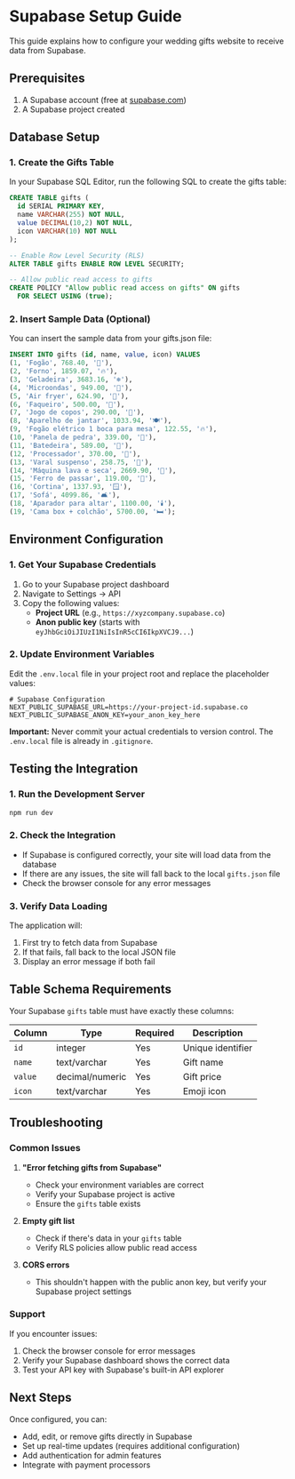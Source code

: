 # Supabase Setup Guide

This guide explains how to configure your wedding gifts website to receive data from Supabase.

## Prerequisites

1. A Supabase account (free at [supabase.com](https://supabase.com))
2. A Supabase project created

## Database Setup

### 1. Create the Gifts Table

In your Supabase SQL Editor, run the following SQL to create the gifts table:

```sql
CREATE TABLE gifts (
  id SERIAL PRIMARY KEY,
  name VARCHAR(255) NOT NULL,
  value DECIMAL(10,2) NOT NULL,
  icon VARCHAR(10) NOT NULL
);

-- Enable Row Level Security (RLS)
ALTER TABLE gifts ENABLE ROW LEVEL SECURITY;

-- Allow public read access to gifts
CREATE POLICY "Allow public read access on gifts" ON gifts
  FOR SELECT USING (true);
```

### 2. Insert Sample Data (Optional)

You can insert the sample data from your gifts.json file:

```sql
INSERT INTO gifts (id, name, value, icon) VALUES
(1, 'Fogão', 768.40, '🍳'),
(2, 'Forno', 1859.07, '🔥'),
(3, 'Geladeira', 3683.16, '❄️'),
(4, 'Microondas', 949.00, '🍲'),
(5, 'Air fryer', 624.90, '🍟'),
(6, 'Faqueiro', 500.00, '🍴'),
(7, 'Jogo de copos', 290.00, '🥂'),
(8, 'Aparelho de jantar', 1033.94, '🍽️'),
(9, 'Fogão elétrico 1 boca para mesa', 122.55, '🔥'),
(10, 'Panela de pedra', 339.00, '🍳'),
(11, 'Batedeira', 589.00, '🧁'),
(12, 'Processador', 370.00, '🔪'),
(13, 'Varal suspenso', 258.75, '👕'),
(14, 'Máquina lava e seca', 2669.90, '🧺'),
(15, 'Ferro de passar', 119.00, '🧼'),
(16, 'Cortina', 1337.93, '🪟'),
(17, 'Sofá', 4099.86, '🛋️'),
(18, 'Aparador para altar', 1100.00, '🕯️'),
(19, 'Cama box + colchão', 5700.00, '🛏️');
```

## Environment Configuration

### 1. Get Your Supabase Credentials

1. Go to your Supabase project dashboard
2. Navigate to Settings → API
3. Copy the following values:
   - **Project URL** (e.g., `https://xyzcompany.supabase.co`)
   - **Anon public key** (starts with `eyJhbGciOiJIUzI1NiIsInR5cCI6IkpXVCJ9...`)

### 2. Update Environment Variables

Edit the `.env.local` file in your project root and replace the placeholder values:

```env
# Supabase Configuration
NEXT_PUBLIC_SUPABASE_URL=https://your-project-id.supabase.co
NEXT_PUBLIC_SUPABASE_ANON_KEY=your_anon_key_here
```

**Important:** Never commit your actual credentials to version control. The `.env.local` file is already in `.gitignore`.

## Testing the Integration

### 1. Run the Development Server

```bash
npm run dev
```

### 2. Check the Integration

- If Supabase is configured correctly, your site will load data from the database
- If there are any issues, the site will fall back to the local `gifts.json` file
- Check the browser console for any error messages

### 3. Verify Data Loading

The application will:
1. First try to fetch data from Supabase
2. If that fails, fall back to the local JSON file
3. Display an error message if both fail

## Table Schema Requirements

Your Supabase `gifts` table must have exactly these columns:

| Column | Type | Required | Description |
|--------|------|----------|-------------|
| `id` | integer | Yes | Unique identifier |
| `name` | text/varchar | Yes | Gift name |
| `value` | decimal/numeric | Yes | Gift price |
| `icon` | text/varchar | Yes | Emoji icon |

## Troubleshooting

### Common Issues

1. **"Error fetching gifts from Supabase"**
   - Check your environment variables are correct
   - Verify your Supabase project is active
   - Ensure the `gifts` table exists

2. **Empty gift list**
   - Check if there's data in your `gifts` table
   - Verify RLS policies allow public read access

3. **CORS errors**
   - This shouldn't happen with the public anon key, but verify your Supabase project settings

### Support

If you encounter issues:
1. Check the browser console for error messages
2. Verify your Supabase dashboard shows the correct data
3. Test your API key with Supabase's built-in API explorer

## Next Steps

Once configured, you can:
- Add, edit, or remove gifts directly in Supabase
- Set up real-time updates (requires additional configuration)
- Add authentication for admin features
- Integrate with payment processors

